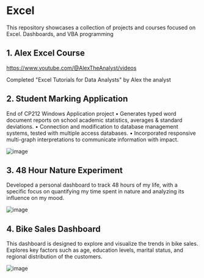 # Excel
This repository showcases a collection of projects and courses focused on Excel. Dashboards, and VBA programming

## 1. Alex Excel Course
https://www.youtube.com/@AlexTheAnalyst/videos

Completed "Excel Tutorials for Data Analysts" by Alex the analyst 

## 2. Student Marking Application

End of CP212 Windows Application project
• Generates typed word document reports on school academic statistics, averages & standard deviations.
• Connection and modification to database management systems, tested with multiple access databases.
• Incorporated responsive multi-graph interpretations to communicate information with impact.

![image](https://github.com/kevinyejoonlee/Excel/assets/73869929/187ff7b8-3fbd-46f4-8e58-257ac20616d2)


## 3. 48 Hour Nature Experiment
Developed a personal dashboard to track 48 hours of my life, with a specific focus on quantifying my time spent in nature and analyzing its influence on my mood. 

![image](https://github.com/kevinyejoonlee/Excel/assets/73869929/bf68db25-96e2-4de7-b655-5987820b19bd)

## 4. Bike Sales Dashboard
This dashboard is designed to explore and visualize the trends in bike sales. Explores key factors such as age, education levels, marital status, and regional distribution of the customers.

![image](https://github.com/kevinyejoonlee/Excel/assets/73869929/20d86e05-1481-44fa-bf00-bc5f156da799)
